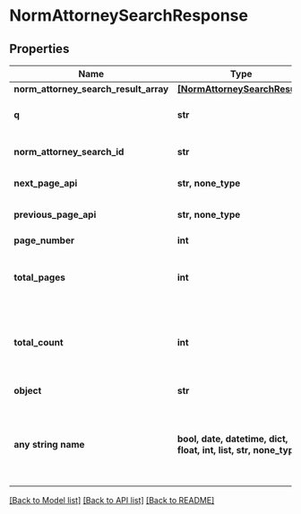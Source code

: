 # NormAttorneySearchResponse


## Properties
Name | Type | Description | Notes
------------ | ------------- | ------------- | -------------
**norm_attorney_search_result_array** | [**[NormAttorneySearchResult]**](NormAttorneySearchResult.md) |  | 
**q** | **str** | Query been sent by client | 
**norm_attorney_search_id** | **str** | Query been sent by client | 
**next_page_api** | **str, none_type** | Link to next page. | 
**previous_page_api** | **str, none_type** | Link to previous page. | 
**page_number** | **int** |  | 
**total_pages** | **int** | Total pages for matches that were found in the index. | 
**total_count** | **int** | The number of matches that were found in the index. | 
**object** | **str** |  | defaults to "NormAttorneySearchResponse"
**any string name** | **bool, date, datetime, dict, float, int, list, str, none_type** | any string name can be used but the value must be the correct type | [optional]

[[Back to Model list]](../README.md#documentation-for-models) [[Back to API list]](../README.md#documentation-for-api-endpoints) [[Back to README]](../README.md)


